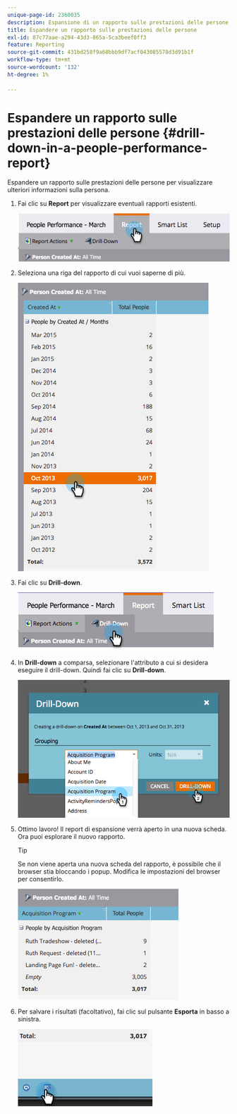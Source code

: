 ```yaml
---
unique-page-id: 2360035
description: Espansione di un rapporto sulle prestazioni delle persone - Documenti Marketo - Documentazione del prodotto
title: Espandere un rapporto sulle prestazioni delle persone
exl-id: 87c77aae-a294-43d3-865a-5ca3beef0ff3
feature: Reporting
source-git-commit: 431bd258f9a68bbb9df7acf043085578d3d91b1f
workflow-type: tm+mt
source-wordcount: '132'
ht-degree: 1%

---
```


# Espandere un rapporto sulle prestazioni delle persone {#drill-down-in-a-people-performance-report}

Espandere un rapporto sulle prestazioni delle persone per visualizzare ulteriori informazioni sulla persona.

1. Fai clic su **Report** per visualizzare eventuali rapporti esistenti.

   ![](assets/one.png)

1. Seleziona una riga del rapporto di cui vuoi saperne di più.

   ![](assets/two.png)

1. Fai clic su **Drill-down**.

   ![](assets/three.png)

1. In **Drill-down** a comparsa, selezionare l&#39;attributo a cui si desidera eseguire il drill-down. Quindi fai clic su **Drill-down**.

   ![](assets/four.png)

1. Ottimo lavoro! Il report di espansione verrà aperto in una nuova scheda. Ora puoi esplorare il nuovo rapporto.

   >[!TIP]
   >
   >Se non viene aperta una nuova scheda del rapporto, è possibile che il browser stia bloccando i popup. Modifica le impostazioni del browser per consentirlo.

   ![](assets/five.png)

1. Per salvare i risultati (facoltativo), fai clic sul pulsante **Esporta** in basso a sinistra.

   ![](assets/six.png)
